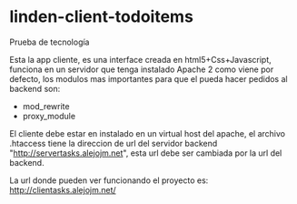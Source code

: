 linden-client-todoitems
=======================

Prueba de tecnología

Esta la app cliente, es una interface creada en html5+Css+Javascript,
funciona en un servidor que tenga instalado Apache 2 como viene por defecto,
los modulos mas importantes para que el pueda hacer pedidos al backend son:

- mod_rewrite
- proxy_module

El cliente debe estar en instalado en un virtual host del apache, el archivo .htaccess 
tiene la direccion de url del servidor backend "http://servertasks.alejojm.net", esta url
debe ser cambiada por la url del backend.

La url donde pueden ver funcionando el proyecto es:
http://clientasks.alejojm.net/